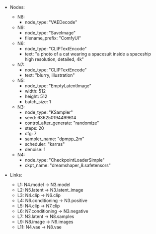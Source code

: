 - Nodes:
    - N8:
        - node_type: "VAEDecode"
    - N9:
        - node_type: "SaveImage"
        - filename_prefix: "ComfyUI"
    - N6:
        - node_type: "CLIPTextEncode"
        - text: "a photo of a cat wearing a spacesuit inside a spaceship  high resolution, detailed, 4k"
    - N7:
        - node_type: "CLIPTextEncode"
        - text: "blurry, illustration"
    - N5:
        - node_type: "EmptyLatentImage"
        - width: 512
        - height: 512
        - batch_size: 1
    - N3:
        - node_type: "KSampler"
        - seed: 636250194499614
        - control_after_generate: "randomize"
        - steps: 20
        - cfg: 7
        - sampler_name: "dpmpp_2m"
        - scheduler: "karras"
        - denoise: 1
    - N4:
        - node_type: "CheckpointLoaderSimple"
        - ckpt_name: "dreamshaper_8.safetensors"

- Links:
    - L1: N4.model -> N3.model
    - L2: N5.latent -> N3.latent_image
    - L3: N4.clip -> N6.clip
    - L4: N6.conditioning -> N3.positive
    - L5: N4.clip -> N7.clip
    - L6: N7.conditioning -> N3.negative
    - L7: N3.latent -> N8.samples
    - L9: N8.image -> N9.images
    - L11: N4.vae -> N8.vae
